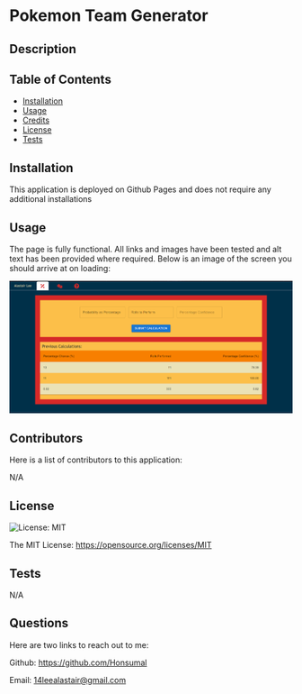 # Pokemon Team Generator

## Description


## Table of Contents

- [Installation](#installation)
- [Usage](#usage)
- [Credits](#credits)
- [License](#license)
- [Tests](#tests)

## Installation

This application is deployed on Github Pages and does not require any additional installations

## Usage

The page is fully functional. All links and images have been tested and alt text has been provided where required. Below is an image of the screen you should arrive at on loading:

![finished-webpage](./public/finished-webpage.png)

## Contributors

Here is a list of contributors to this application:

N/A

## License

![License: MIT](https://img.shields.io/badge/License-MIT-yellow.svg)

The MIT License: https://opensource.org/licenses/MIT

## Tests

N/A

## Questions

Here are two links to reach out to me:

Github: https://github.com/Honsumal

Email: 14leealastair@gmail.com